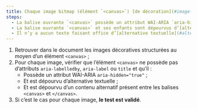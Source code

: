 ```yaml
---
title: Chaque image bitmap (élément `<canvas>`) [de décoration](#image-de-decoration), sans [légende](#legende-d-image), vérifie-t-elle ces conditions ?
steps:
  - La balise ouvrante `<canvas>` possède un attribut WAI-ARIA `aria-hidden="true"` ;
  - La balise ouvrante `<canvas>` et ses enfants sont dépourvus d’[alternative textuelle](#alternative-textuelle-image) ;
  - Il n’y a aucun texte faisant office d’[alternative textuelle](#alternative-textuelle-image) entre `<canvas>` et `</canvas>`.
---
```


1. Retrouver dans le document les images décoratives structurées au moyen d’un élément `<canvas>` ;
2. Pour chaque image, vérifier que l’élément `<canvas>` ne possède pas d’attributs `aria-labelledby`, `aria-label` ou `title` et qu’il :
   - Possède un attribut WAI-ARIA `aria-hidden="true"` ;
   - Et est dépourvu d’alternative textuelle ;
   - Et est dépourvu d’un contenu alternatif présent entre les balises `<canvas>` et `</canvas>`.
3. Si c’est le cas pour chaque image, **le test est validé**.
